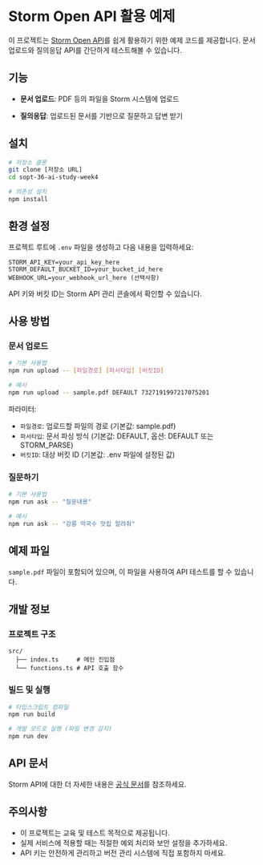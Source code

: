 # Storm Open API 활용 예제

이 프로젝트는 [Storm Open API](https://app.apidog.com/project/689527)를 쉽게 활용하기 위한 예제 코드를 제공합니다. 문서 업로드와 질의응답 API를 간단하게 테스트해볼 수 있습니다.

## 기능

- **문서 업로드**: PDF 등의 파일을 Storm 시스템에 업로드

- **질의응답**: 업로드된 문서를 기반으로 질문하고 답변 받기

## 설치

```bash
# 저장소 클론
git clone [저장소 URL]
cd sopt-36-ai-study-week4

# 의존성 설치
npm install
```

## 환경 설정

프로젝트 루트에 `.env` 파일을 생성하고 다음 내용을 입력하세요:

```
STORM_API_KEY=your_api_key_here
STORM_DEFAULT_BUCKET_ID=your_bucket_id_here
WEBHOOK_URL=your_webhook_url_here (선택사항)
```

API 키와 버킷 ID는 Storm API 관리 콘솔에서 확인할 수 있습니다.

## 사용 방법

### 문서 업로드

```bash
# 기본 사용법
npm run upload -- [파일경로] [파서타입] [버킷ID]

# 예시
npm run upload -- sample.pdf DEFAULT 7327191997217075201
```

파라미터:

- `파일경로`: 업로드할 파일의 경로 (기본값: sample.pdf)
- `파서타입`: 문서 파싱 방식 (기본값: DEFAULT, 옵션: DEFAULT 또는 STORM_PARSE)
- `버킷ID`: 대상 버킷 ID (기본값: .env 파일에 설정된 값)

### 질문하기

```bash
# 기본 사용법
npm run ask -- "질문내용"

# 예시
npm run ask -- "강릉 막국수 맛집 알려줘"
```

## 예제 파일

`sample.pdf` 파일이 포함되어 있으며, 이 파일을 사용하여 API 테스트를 할 수 있습니다.

## 개발 정보

### 프로젝트 구조

```
src/
  ├── index.ts     # 메인 진입점
  └── functions.ts # API 호출 함수
```

### 빌드 및 실행

```bash
# 타입스크립트 컴파일
npm run build

# 개발 모드로 실행 (파일 변경 감지)
npm run dev
```

## API 문서

Storm API에 대한 더 자세한 내용은 [공식 문서](https://app.apidog.com/project/689527)를 참조하세요.

## 주의사항

- 이 프로젝트는 교육 및 테스트 목적으로 제공됩니다.
- 실제 서비스에 적용할 때는 적절한 예외 처리와 보안 설정을 추가하세요.
- API 키는 안전하게 관리하고 버전 관리 시스템에 직접 포함하지 마세요.
